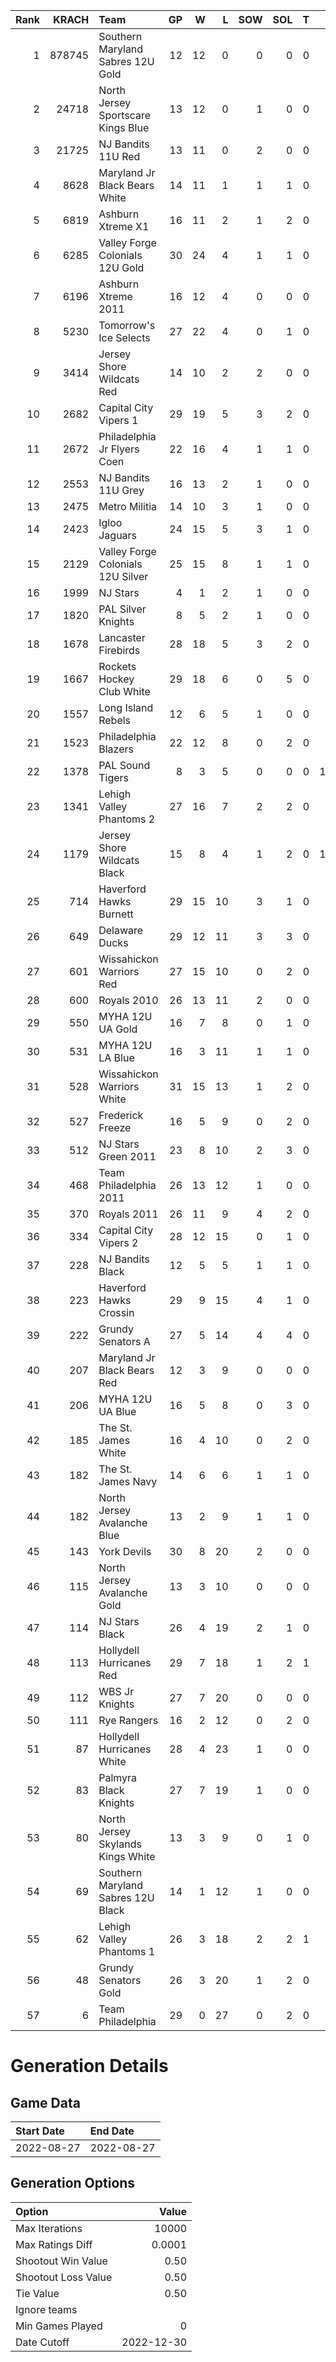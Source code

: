 Rank|KRACH|Team|GP|W|L|SOW|SOL|T|SoS
---:|---:|:---|---:|---:|---:|---:|---:|---:|---:
1|878745|Southern Maryland Sabres 12U Gold|12|12|0|0|0|0|811
2|24718|North Jersey Sportscare Kings Blue|13|12|0|1|0|0|1010
3|21725|NJ Bandits 11U Red|13|11|0|2|0|0|1994
4|8628|Maryland Jr Black Bears White|14|11|1|1|1|0|1759
5|6819|Ashburn Xtreme X1|16|11|2|1|2|0|3790
6|6285|Valley Forge Colonials 12U Gold|30|24|4|1|1|0|1845
7|6196|Ashburn Xtreme 2011|16|12|4|0|0|0|2513
8|5230|Tomorrow's Ice Selects|27|22|4|0|1|0|1502
9|3414|Jersey Shore Wildcats Red|14|10|2|2|0|0|1331
10|2682|Capital City Vipers 1|29|19|5|3|2|0|31719
11|2672|Philadelphia Jr Flyers Coen|22|16|4|1|1|0|1596
12|2553|NJ Bandits 11U Grey|16|13|2|1|0|0|538
13|2475|Metro Militia|14|10|3|1|0|0|1592
14|2423|Igloo Jaguars|24|15|5|3|1|0|2821
15|2129|Valley Forge Colonials 12U Silver|25|15|8|1|1|0|3920
16|1999|NJ Stars|4|1|2|1|0|0|5145
17|1820|PAL Silver Knights|8|5|2|1|0|0|3669
18|1678|Lancaster Firebirds|28|18|5|3|2|0|1119
19|1667|Rockets Hockey Club White|29|18|6|0|5|0|2473
20|1557|Long Island Rebels|12|6|5|1|0|0|2535
21|1523|Philadelphia Blazers|22|12|8|0|2|0|3297
22|1378|PAL Sound Tigers|8|3|5|0|0|0|113302
23|1341|Lehigh Valley Phantoms 2|27|16|7|2|2|0|1738
24|1179|Jersey Shore Wildcats Black|15|8|4|1|2|0|117779
25|714|Haverford Hawks Burnett|29|15|10|3|1|0|843
26|649|Delaware Ducks|29|12|11|3|3|0|32038
27|601|Wissahickon Warriors Red|27|15|10|0|2|0|65741
28|600|Royals 2010|26|13|11|2|0|0|1691
29|550|MYHA 12U UA Gold|16|7|8|0|1|0|1965
30|531|MYHA 12U LA Blue|16|3|11|1|1|0|6947
31|528|Wissahickon Warriors White|31|15|13|1|2|0|1143
32|527|Frederick Freeze|16|5|9|0|2|0|2120
33|512|NJ Stars Green 2011|23|8|10|2|3|0|4197
34|468|Team Philadelphia 2011|26|13|12|1|0|0|68336
35|370|Royals 2011|26|11|9|4|2|0|34664
36|334|Capital City Vipers 2|28|12|15|0|1|0|1183
37|228|NJ Bandits Black|12|5|5|1|1|0|675
38|223|Haverford Hawks Crossin|29|9|15|4|1|0|2050
39|222|Grundy Senators A|27|5|14|4|4|0|1939
40|207|Maryland Jr Black Bears Red|12|3|9|0|0|0|4565
41|206|MYHA 12U UA Blue|16|5|8|0|3|0|1377
42|185|The St. James White|16|4|10|0|2|0|811
43|182|The St. James Navy|14|6|6|1|1|0|425
44|182|North Jersey Avalanche Blue|13|2|9|1|1|0|1885
45|143|York Devils|30|8|20|2|0|0|1868
46|115|North Jersey Avalanche Gold|13|3|10|0|0|0|1155
47|114|NJ Stars Black|26|4|19|2|1|0|3614
48|113|Hollydell Hurricanes Red|29|7|18|1|2|1|1134
49|112|WBS Jr Knights|27|7|20|0|0|0|714
50|111|Rye Rangers|16|2|12|0|2|0|56718
51|87|Hollydell Hurricanes White|28|4|23|1|0|0|1086
52|83|Palmyra Black Knights|27|7|19|1|0|0|776
53|80|North Jersey Skylands Kings White|13|3|9|0|1|0|712
54|69|Southern Maryland Sabres 12U Black|14|1|12|1|0|0|1226
55|62|Lehigh Valley Phantoms 1|26|3|18|2|2|1|1498
56|48|Grundy Senators Gold|26|3|20|1|2|0|35364
57|6|Team Philadelphia|29|0|27|0|2|0|556
# Generation Details
## Game Data
| Start Date | End Date |
| :--- | :--- |
| 2022-08-27 | 2022-08-27 |

## Generation Options
| Option | Value |
| :----- | ----: |
| Max Iterations | 10000 |
| Max Ratings Diff | 0.0001 |
| Shootout Win Value | 0.50 |
| Shootout Loss Value | 0.50 |
| Tie Value | 0.50 |
| Ignore teams |  |
| Min Games Played | 0 |
| Date Cutoff | 2022-12-30 |

